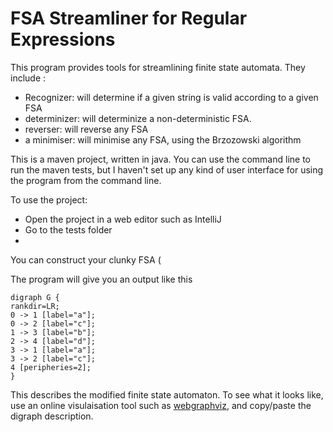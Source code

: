 # FSA Streamliner for Regular Expressions

This program provides tools for streamlining finite state automata. They include :
- Recognizer: will determine if a given string is valid according to a given FSA
- determinizer: will determinize a non-deterministic FSA.
- reverser: will reverse any FSA
- a minimiser: will minimise any FSA, using the Brzozowski algorithm

This is a maven project, written in java. You can use the command line to run the maven tests, but I haven't set up any kind of user interface for using the program from the command line.

To use the project:
- Open the project in a web editor such as IntelliJ 
- Go to the tests folder
- 




You can construct your clunky FSA (



The program will give you an output like this
```
digraph G {
rankdir=LR;
0 -> 1 [label="a"];
0 -> 2 [label="c"];
1 -> 3 [label="b"];
2 -> 4 [label="d"];
3 -> 1 [label="a"];
3 -> 2 [label="c"];
4 [peripheries=2];
}
```
This describes the modified finite state automaton.
To see what it looks like, use an online visulaisation tool such as [webgraphviz](http://www.webgraphviz.com/), and copy/paste the digraph description.